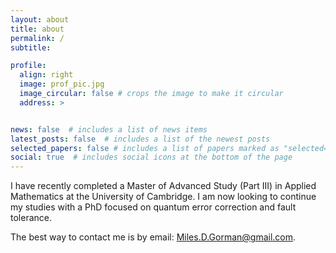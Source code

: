 ```yaml
---
layout: about
title: about
permalink: /
subtitle: 

profile:
  align: right
  image: prof_pic.jpg
  image_circular: false # crops the image to make it circular
  address: >


news: false  # includes a list of news items
latest_posts: false  # includes a list of the newest posts
selected_papers: false # includes a list of papers marked as "selected={true}"
social: true  # includes social icons at the bottom of the page
---
```



I have recently completed a Master of Advanced Study (Part III) in Applied Mathematics at the University of Cambridge. I am now looking to continue my studies with a PhD focused on quantum error correction and fault tolerance.

The best way to contact me is by email: [Miles.D.Gorman@gmail.com](mailto:Miles.D.Gorman@gmail.com).

<meta name="google-site-verification" content="8HrNjWx5_1GxjMqWAwYkhitq_zuamm5GMePD2HF10uI" />